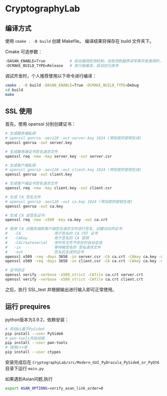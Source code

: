 # CryptographyLab

## 编译方式

使用 `cmake . -B build` 创建 Makefile。
编译结果将保存在 build 文件夹下。

Cmake 可选参数：

```bash
-DASAN_ENABLE=True           # 启动漏洞检测机制，在检测到越界读写等开发漏洞时，立即 abort
-DCMAKE_BUILD_TYPE=Release   # 发行版编译，启动优化技术
```

调试开发时，个人推荐使用以下命令进行编译：

```bash
cmake . -B build -DASAN_ENABLE=True -DCMAKE_BUILD_TYPE=Debug
cd build
make
```

## SSL 使用

首先，使用 openssl 分别创建证书：

```bash
# 生成服务端私钥
# openssl genrsa -aes128 -out server.key 1024 (带加密的密钥生成)
openssl genrsa -out server.key

# 生成服务端证书签名请求文件
openssl req -new -key server.key -out server.csr

# 生成客户端私钥
# openssl genrsa -aes128 -out client.key 1024 (带加密的密钥生成)
openssl genrsa -out client.key

# 生成客户端证书签名请求文件
openssl req -new -key client.key -out client.csr

# 生成 CA 签名文件
# openssl genrsa -aes128 -out ca.key 1024 (带加密的密钥生成)
openssl genrsa -out ca.key

# 生成 CA 自签名证书
openssl req -new -x509 -key ca.key -out ca.crt

# 使用 CA 对服务端和客户端签名请求文件进行签名，创建对应的证书
#   -CA               用于签名的 CA CRT 证书
#   -CAkey            用于签名的 CA 密钥
#   -CAcreateserial   序列号文件不存在时自动生成
#   -in               等待被签名的 签名请求文件
#   -out              签名后生成的证书
openssl x509 -req -days 3650 -in server.csr -CA ca.crt -CAkey ca.key -CAcreateserial -out server.crt
openssl x509 -req -days 3650 -in client.csr -CA ca.crt -CAkey ca.key -CAcreateserial -out client.crt

# 证书验证
openssl verify -verbose -x509_strict -CAfile ca.crt server.crt
openssl verify -verbose -x509_strict -CAfile ca.crt client.crt
```

之后，执行 SSL_test 并根据输出进行输入即可正常使用。

## 运行 prequires

python版本为3.9.2，依赖安装：

````bash
# 项目Ui基于PySide6
pip install --user PySide6
# pwn-tools开启线程
pip install --user pwn-tools
# 调用c++库
pip install --user ctypes
````

安装完成后在 `CryptographyLab/src/Modern_GUI_PyDracula_PySide6_or_PyQt6` 目录下运行 `main.py`

如果遇到Asian问题,执行

````bash
export ASAN_OPTIONS=verify_asan_link_order=0
````
